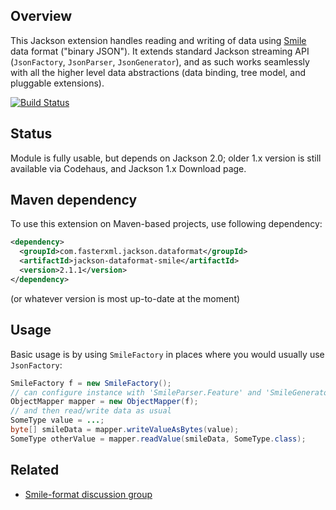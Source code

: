## Overview

This Jackson extension handles reading and writing of data using [Smile](http://wiki.fasterxml.com/SmileFormatSpec) data format ("binary JSON").
It extends standard Jackson streaming API (`JsonFactory`, `JsonParser`, `JsonGenerator`), and as such works seamlessly with all the higher level data abstractions (data binding, tree model, and pluggable extensions).

[![Build Status](https://fasterxml.ci.cloudbees.com/job/jackson-dataformat-smile-master/badge/icon)](https://fasterxml.ci.cloudbees.com/job/jackson-dataformat-smile-master/)

## Status

Module is fully usable, but depends on Jackson 2.0; older 1.x version is still available via Codehaus, and Jackson 1.x Download page.

## Maven dependency

To use this extension on Maven-based projects, use following dependency:

```xml
<dependency>
  <groupId>com.fasterxml.jackson.dataformat</groupId>
  <artifactId>jackson-dataformat-smile</artifactId>
  <version>2.1.1</version>
</dependency>
```

(or whatever version is most up-to-date at the moment)

## Usage

Basic usage is by using `SmileFactory` in places where you would usually use `JsonFactory`:

```java
SmileFactory f = new SmileFactory();
// can configure instance with 'SmileParser.Feature' and 'SmileGenerator.Feature'
ObjectMapper mapper = new ObjectMapper(f);
// and then read/write data as usual
SomeType value = ...;
byte[] smileData = mapper.writeValueAsBytes(value);
SomeType otherValue = mapper.readValue(smileData, SomeType.class);
```

## Related

* [Smile-format discussion group](https://groups.google.com/forum/#!forum/smile-format-discussion)
